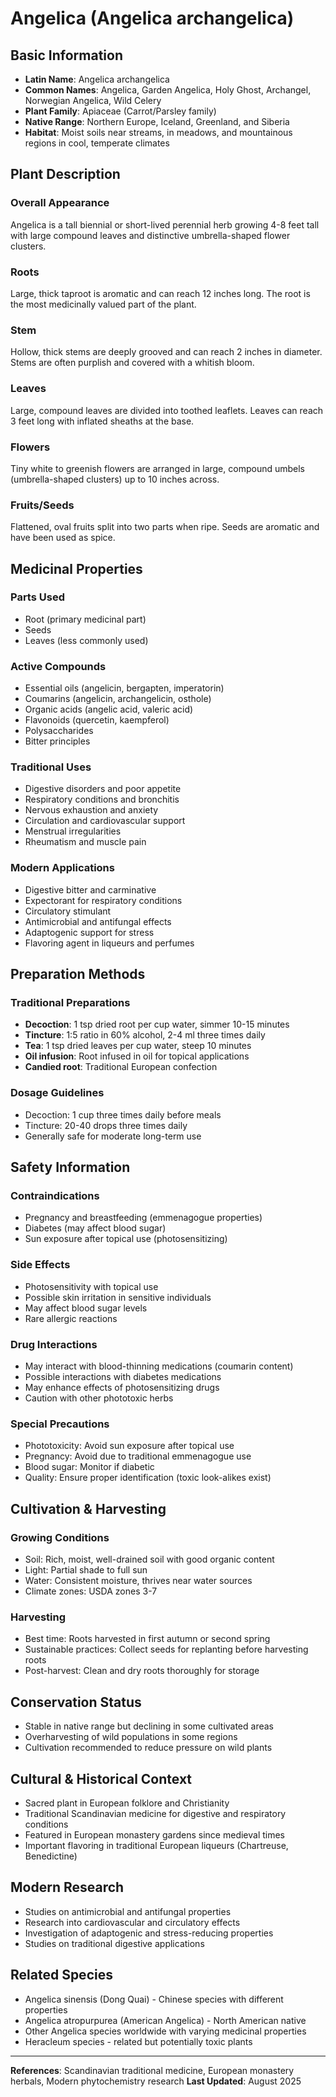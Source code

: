 # Angelica (Angelica archangelica)

## Basic Information
- **Latin Name**: Angelica archangelica
- **Common Names**: Angelica, Garden Angelica, Holy Ghost, Archangel, Norwegian Angelica, Wild Celery
- **Plant Family**: Apiaceae (Carrot/Parsley family)
- **Native Range**: Northern Europe, Iceland, Greenland, and Siberia
- **Habitat**: Moist soils near streams, in meadows, and mountainous regions in cool, temperate climates

## Plant Description

### Overall Appearance
Angelica is a tall biennial or short-lived perennial herb growing 4-8 feet tall with large compound leaves and distinctive umbrella-shaped flower clusters.

### Roots
Large, thick taproot is aromatic and can reach 12 inches long. The root is the most medicinally valued part of the plant.

### Stem
Hollow, thick stems are deeply grooved and can reach 2 inches in diameter. Stems are often purplish and covered with a whitish bloom.

### Leaves
Large, compound leaves are divided into toothed leaflets. Leaves can reach 3 feet long with inflated sheaths at the base.

### Flowers
Tiny white to greenish flowers are arranged in large, compound umbels (umbrella-shaped clusters) up to 10 inches across.

### Fruits/Seeds
Flattened, oval fruits split into two parts when ripe. Seeds are aromatic and have been used as spice.

## Medicinal Properties

### Parts Used
- Root (primary medicinal part)
- Seeds
- Leaves (less commonly used)

### Active Compounds
- Essential oils (angelicin, bergapten, imperatorin)
- Coumarins (angelicin, archangelicin, osthole)
- Organic acids (angelic acid, valeric acid)
- Flavonoids (quercetin, kaempferol)
- Polysaccharides
- Bitter principles

### Traditional Uses
- Digestive disorders and poor appetite
- Respiratory conditions and bronchitis
- Nervous exhaustion and anxiety
- Circulation and cardiovascular support
- Menstrual irregularities
- Rheumatism and muscle pain

### Modern Applications
- Digestive bitter and carminative
- Expectorant for respiratory conditions
- Circulatory stimulant
- Antimicrobial and antifungal effects
- Adaptogenic support for stress
- Flavoring agent in liqueurs and perfumes

## Preparation Methods

### Traditional Preparations
- **Decoction**: 1 tsp dried root per cup water, simmer 10-15 minutes
- **Tincture**: 1:5 ratio in 60% alcohol, 2-4 ml three times daily
- **Tea**: 1 tsp dried leaves per cup water, steep 10 minutes
- **Oil infusion**: Root infused in oil for topical applications
- **Candied root**: Traditional European confection

### Dosage Guidelines
- Decoction: 1 cup three times daily before meals
- Tincture: 20-40 drops three times daily
- Generally safe for moderate long-term use

## Safety Information

### Contraindications
- Pregnancy and breastfeeding (emmenagogue properties)
- Diabetes (may affect blood sugar)
- Sun exposure after topical use (photosensitizing)

### Side Effects
- Photosensitivity with topical use
- Possible skin irritation in sensitive individuals
- May affect blood sugar levels
- Rare allergic reactions

### Drug Interactions
- May interact with blood-thinning medications (coumarin content)
- Possible interactions with diabetes medications
- May enhance effects of photosensitizing drugs
- Caution with other phototoxic herbs

### Special Precautions
- Phototoxicity: Avoid sun exposure after topical use
- Pregnancy: Avoid due to traditional emmenagogue use
- Blood sugar: Monitor if diabetic
- Quality: Ensure proper identification (toxic look-alikes exist)

## Cultivation & Harvesting

### Growing Conditions
- Soil: Rich, moist, well-drained soil with good organic content
- Light: Partial shade to full sun
- Water: Consistent moisture, thrives near water sources
- Climate zones: USDA zones 3-7

### Harvesting
- Best time: Roots harvested in first autumn or second spring
- Sustainable practices: Collect seeds for replanting before harvesting roots
- Post-harvest: Clean and dry roots thoroughly for storage

## Conservation Status
- Stable in native range but declining in some cultivated areas
- Overharvesting of wild populations in some regions
- Cultivation recommended to reduce pressure on wild plants

## Cultural & Historical Context
- Sacred plant in European folklore and Christianity
- Traditional Scandinavian medicine for digestive and respiratory conditions
- Featured in European monastery gardens since medieval times
- Important flavoring in traditional European liqueurs (Chartreuse, Benedictine)

## Modern Research
- Studies on antimicrobial and antifungal properties
- Research into cardiovascular and circulatory effects
- Investigation of adaptogenic and stress-reducing properties
- Studies on traditional digestive applications

## Related Species
- Angelica sinensis (Dong Quai) - Chinese species with different properties
- Angelica atropurpurea (American Angelica) - North American native
- Other Angelica species worldwide with varying medicinal properties
- Heracleum species - related but potentially toxic plants

---

**References**: Scandinavian traditional medicine, European monastery herbals, Modern phytochemistry research
**Last Updated**: August 2025